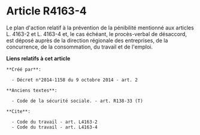# Article R4163-4

Le plan d'action relatif à la prévention de la pénibilité mentionné aux articles L. 4163-2 et L. 4163-4 et, le cas échéant,
le procès-verbal de désaccord, est déposé auprès de la direction régionale des entreprises, de la concurrence, de la
consommation, du travail et de l'emploi.

**Liens relatifs à cet article**

	**Créé par**:

	  - Décret n°2014-1158 du 9 octobre 2014 - art. 2

	**Anciens textes**:

	  - Code de la sécurité sociale. - art. R138-33 (T)

	**Cite**:

	  - Code du travail - art. L4163-2
	  - Code du travail - art. L4163-4
